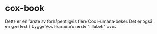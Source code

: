 # cox-book
Dette er en første av forhåpentligvis flere Cox Humana-bøker. Det er også en grei lest å bygge Vox Humana's neste "lillabok" over. 
